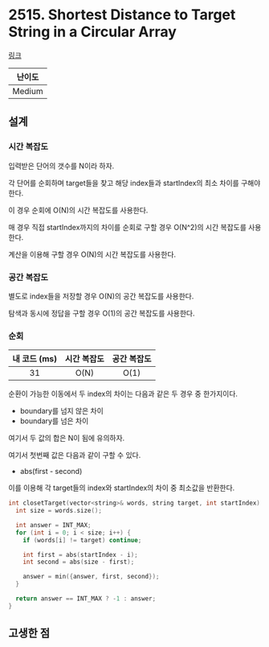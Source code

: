 # 2515. Shortest Distance to Target String in a Circular Array

[링크](https://leetcode.com/problems/shortest-distance-to-target-string-in-a-circular-array/description/)

| 난이도 |
| :----: |
| Medium |

## 설계

### 시간 복잡도

입력받은 단어의 갯수를 N이라 하자.

각 단어를 순회하며 target들을 찾고 해당 index들과 startIndex의 최소 차이를 구해야한다.

이 경우 순회에 O(N)의 시간 복잡도를 사용한다.

매 경우 직접 startIndex까지의 차이를 순회로 구할 경우 O(N^2)의 시간 복잡도를 사용한다.

계산을 이용해 구할 경우 O(N)의 시간 복잡도를 사용한다.

### 공간 복잡도

별도로 index들을 저장할 경우 O(N)의 공간 복잡도를 사용한다.

탐색과 동시에 정답을 구할 경우 O(1)의 공간 복잡도를 사용한다.

### 순회

| 내 코드 (ms) | 시간 복잡도 | 공간 복잡도 |
| :----------: | :---------: | :---------: |
|      31      |    O(N)     |    O(1)     |

순환이 가능한 이동에서 두 index의 차이는 다음과 같은 두 경우 중 한가지이다.

- boundary를 넘지 않은 차이
- boundary를 넘은 차이

여기서 두 값의 합은 N이 됨에 유의하자.

여기서 첫번째 값은 다음과 같이 구할 수 있다.

- abs(first - second)

이를 이용해 각 target들의 index와 startIndex의 차이 중 최소값을 반환한다.

```cpp
int closetTarget(vector<string>& words, string target, int startIndex) {
  int size = words.size();

  int answer = INT_MAX;
  for (int i = 0; i < size; i++) {
    if (words[i] != target) continue;

    int first = abs(startIndex - i);
    int second = abs(size - first);

    answer = min({answer, first, second});
  }

  return answer == INT_MAX ? -1 : answer;
}
```

## 고생한 점
